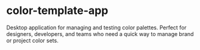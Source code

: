 # color-template-app
Desktop application for managing and testing color palettes. Perfect for designers, developers, and teams who need a quick way to manage brand or project color sets.
